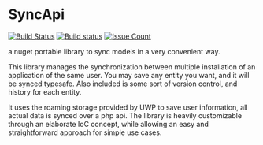 # SyncApi
[![Build Status](https://travis-ci.org/famoser/SyncApi.svg?branch=master)](https://travis-ci.org/famoser/SyncApi)
[![Build status](https://ci.appveyor.com/api/projects/status/un5aq493586670k3?svg=true)](https://ci.appveyor.com/project/famoser/syncapi)
[![Issue Count](https://codeclimate.com/github/famoser/SyncApi/badges/issue_count.svg)](https://codeclimate.com/github/famoser/SyncApi)

a nuget portable library to sync models in a very convenient way.

This library manages the synchronization between multiple installation of an application of the same user. 
You may save any entity you want, and it will be synced typesafe. Also included is some sort of version control, and history for each entity.

It uses the roaming storage provided by UWP to save user information, all actual data is synced over a php api.
The library is heavily customizable through an elaborate IoC concept, while allowing an easy and straightforward approach for simple use cases.
